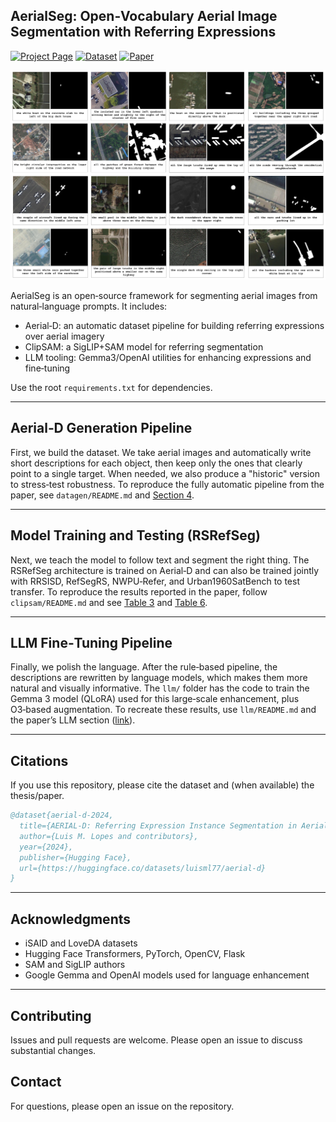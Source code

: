 ## AerialSeg: Open‑Vocabulary Aerial Image Segmentation with Referring Expressions

[![Project Page](https://img.shields.io/badge/Project%20Page-visit-blue)](https://luispl77.github.io/aerialseg)
[![Dataset](https://img.shields.io/badge/Dataset-HuggingFace-orange)](https://huggingface.co/datasets/luisml77/aerial-d)
[![Paper](https://img.shields.io/badge/Paper-Coming%20Soon-lightgrey)](#)

![AerialSeg dataset example](docs/dataset.png)

AerialSeg is an open‑source framework for segmenting aerial images from natural‑language prompts. It includes:
- Aerial‑D: an automatic dataset pipeline for building referring expressions over aerial imagery
- ClipSAM: a SigLIP+SAM model for referring segmentation
- LLM tooling: Gemma3/OpenAI utilities for enhancing expressions and fine‑tuning

Use the root `requirements.txt` for dependencies.

---

## Aerial‑D Generation Pipeline
First, we build the dataset. We take aerial images and automatically write short descriptions for each object, then keep only the ones that clearly point to a single target. When needed, we also produce a "historic" version to stress‑test robustness. To reproduce the fully automatic pipeline from the paper, see `datagen/README.md` and [Section 4](https://luispl77.github.io/aerialseg#section-4).

---

## Model Training and Testing (RSRefSeg)
Next, we teach the model to follow text and segment the right thing. The RSRefSeg architecture is trained on Aerial‑D and can also be trained jointly with RRSISD, RefSegRS, NWPU‑Refer, and Urban1960SatBench to test transfer. To reproduce the results reported in the paper, follow `clipsam/README.md` and see [Table 3](https://luispl77.github.io/aerialseg#table-3) and [Table 6](https://luispl77.github.io/aerialseg#table-6).

---

## LLM Fine‑Tuning Pipeline
Finally, we polish the language. After the rule‑based pipeline, the descriptions are rewritten by language models, which makes them more natural and visually informative. The `llm/` folder has the code to train the Gemma 3 model (QLoRA) used for this large‑scale enhancement, plus O3‑based augmentation. To recreate these results, use `llm/README.md` and the paper’s LLM section ([link](https://luispl77.github.io/aerialseg#llm-finetuning)).

---

## Citations
If you use this repository, please cite the dataset and (when available) the thesis/paper.

```bibtex
@dataset{aerial-d-2024,
  title={AERIAL-D: Referring Expression Instance Segmentation in Aerial Imagery},
  author={Luis M. Lopes and contributors},
  year={2024},
  publisher={Hugging Face},
  url={https://huggingface.co/datasets/luisml77/aerial-d}
}
```

---

## Acknowledgments
- iSAID and LoveDA datasets
- Hugging Face Transformers, PyTorch, OpenCV, Flask
- SAM and SigLIP authors
- Google Gemma and OpenAI models used for language enhancement

---

## Contributing
Issues and pull requests are welcome. Please open an issue to discuss substantial changes.

## Contact
For questions, please open an issue on the repository.

